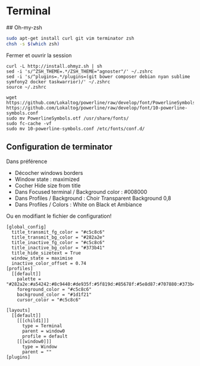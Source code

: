 # Terminal

## Oh-my-zsh

```bash
sudo apt-get install curl git vim terminator zsh
chsh -s $(which zsh)
```

Fermer et ouvrir la session

```
curl -L http://install.ohmyz.sh | sh
sed -i 's/^ZSH_THEME=.*/ZSH_THEME="agnoster"/' ~/.zshrc
sed -i 's/^plugins=.*/plugins=(git bower composer debian nyan sublime symfony2 docker taskwarrior)/' ~/.zshrc
source ~/.zshrc
 
wget https://github.com/Lokaltog/powerline/raw/develop/font/PowerlineSymbols.otf https://github.com/Lokaltog/powerline/raw/develop/font/10-powerline-symbols.conf
sudo mv PowerlineSymbols.otf /usr/share/fonts/
sudo fc-cache -vf
sudo mv 10-powerline-symbols.conf /etc/fonts/conf.d/
```

## Configuration de terminator

Dans préférence
 * Décocher windows borders
 * Window state : maximized
 * Cocher Hide size from title
 * Dans Focused terminal / Background color : #008000
 * Dans Profiles / Background : Choir Transparent Background 0,8
 * Dans Profiles / Colors : White on Black et Ambiance
 
Ou en modifiant le fichier de configuration!
```
[global_config]
  title_transmit_fg_color = "#c5c8c6"
  title_transmit_bg_color = "#282a2e"
  title_inactive_fg_color = "#c5c8c6"
  title_inactive_bg_color = "#373b41"
  title_hide_sizetext = True
  window_state = maximise
  inactive_color_offset = 0.74
[profiles]
  [[default]]
    palette = "#282a2e:#a54242:#8c9440:#de935f:#5f819d:#85678f:#5e8d87:#707880:#373b41:#cc6666:#b5bd68:#f0c674:#81a2be:#b294bb:#8abeb7:#c5c8c6"
    foreground_color = "#c5c8c6"
    background_color = "#1d1f21"
    cursor_color = "#c5c8c6"
 
[layouts]
  [[default]]
    [[[child1]]]
      type = Terminal
      parent = window0
      profile = default
    [[[window0]]]
      type = Window
      parent = ""
[plugins]
```
